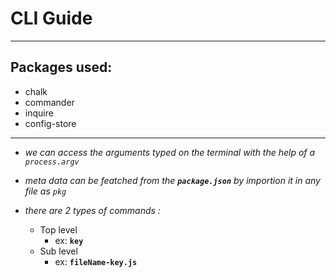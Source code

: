 # CLI Guide

---

## Packages used:

- chalk
- commander
- inquire
- config-store

---

- _we can access the arguments typed on the terminal with the help of a `process.argv`_

- _meta data can be featched from the **`package.json`** by importion it in any file as `pkg`_

- _there are 2 types of commands :_
  - Top level
    - ex: **`key`**
  - Sub level
    - ex: **`fileName-key.js`**
